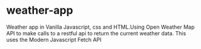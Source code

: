 # weather-app
Weather app in Vanilla Javascript, css and HTML.Using Open
Weather Map API to make calls to a restful api to return the current weather
data. This uses the Modern Javascript Fetch API
